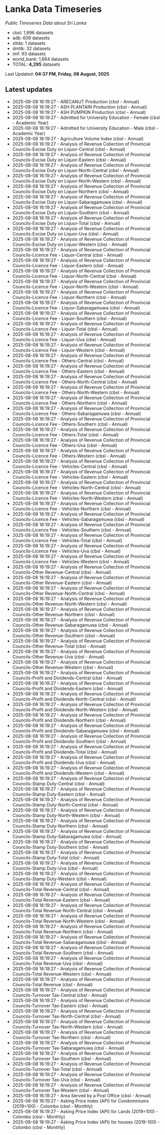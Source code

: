 # Lanka Data Timeseries
*Public Timeseries Data about Sri Lanka*

* cbsl: 1,896 datasets
* adb: 609 datasets
* sltda: 1 datasets
* dmtlk: 32 datasets
* imf: 93 datasets
* world_bank: 1,664 datasets
* TOTAL: **4,295** datasets

Last Updated: **04:37 PM, Friday, 08 August, 2025**

## Latest updates

* 2025-08-08 16:19:27 - ARECANUT Production (cbsl - Annual)
* 2025-08-08 16:19:27 - ASH PLANTAIN Production (cbsl - Annual)
* 2025-08-08 16:19:27 - ASH PUMPKIN Production (cbsl - Annual)
* 2025-08-08 16:19:27 - Admitted for University Education - Female (cbsl - Academic Year)
* 2025-08-08 16:19:27 - Admitted for University Education - Male (cbsl - Academic Year)
* 2025-08-08 16:19:27 - Agriculture Volume Index (cbsl - Annual)
* 2025-08-08 16:19:27 - Analysis of Revenue Collection of Provincial Councils-Excise Duty on Liquor-Central (cbsl - Annual)
* 2025-08-08 16:19:27 - Analysis of Revenue Collection of Provincial Councils-Excise Duty on Liquor-Eastern (cbsl - Annual)
* 2025-08-08 16:19:27 - Analysis of Revenue Collection of Provincial Councils-Excise Duty on Liquor-North-Central (cbsl - Annual)
* 2025-08-08 16:19:27 - Analysis of Revenue Collection of Provincial Councils-Excise Duty on Liquor-North-Western (cbsl - Annual)
* 2025-08-08 16:19:27 - Analysis of Revenue Collection of Provincial Councils-Excise Duty on Liquor-Northern (cbsl - Annual)
* 2025-08-08 16:19:27 - Analysis of Revenue Collection of Provincial Councils-Excise Duty on Liquor-Sabaragamuwa (cbsl - Annual)
* 2025-08-08 16:19:27 - Analysis of Revenue Collection of Provincial Councils-Excise Duty on Liquor-Southern (cbsl - Annual)
* 2025-08-08 16:19:27 - Analysis of Revenue Collection of Provincial Councils-Excise Duty on Liquor-Total (cbsl - Annual)
* 2025-08-08 16:19:27 - Analysis of Revenue Collection of Provincial Councils-Excise Duty on Liquor-Uva (cbsl - Annual)
* 2025-08-08 16:19:27 - Analysis of Revenue Collection of Provincial Councils-Excise Duty on Liquor-Western (cbsl - Annual)
* 2025-08-08 16:19:27 - Analysis of Revenue Collection of Provincial Councils-Licence Fee - Liquor-Central (cbsl - Annual)
* 2025-08-08 16:19:27 - Analysis of Revenue Collection of Provincial Councils-Licence Fee - Liquor-Eastern (cbsl - Annual)
* 2025-08-08 16:19:27 - Analysis of Revenue Collection of Provincial Councils-Licence Fee - Liquor-North-Central (cbsl - Annual)
* 2025-08-08 16:19:27 - Analysis of Revenue Collection of Provincial Councils-Licence Fee - Liquor-North-Western (cbsl - Annual)
* 2025-08-08 16:19:27 - Analysis of Revenue Collection of Provincial Councils-Licence Fee - Liquor-Northern (cbsl - Annual)
* 2025-08-08 16:19:27 - Analysis of Revenue Collection of Provincial Councils-Licence Fee - Liquor-Sabaragamuwa (cbsl - Annual)
* 2025-08-08 16:19:27 - Analysis of Revenue Collection of Provincial Councils-Licence Fee - Liquor-Southern (cbsl - Annual)
* 2025-08-08 16:19:27 - Analysis of Revenue Collection of Provincial Councils-Licence Fee - Liquor-Total (cbsl - Annual)
* 2025-08-08 16:19:27 - Analysis of Revenue Collection of Provincial Councils-Licence Fee - Liquor-Uva (cbsl - Annual)
* 2025-08-08 16:19:27 - Analysis of Revenue Collection of Provincial Councils-Licence Fee - Liquor-Western (cbsl - Annual)
* 2025-08-08 16:19:27 - Analysis of Revenue Collection of Provincial Councils-Licence Fee - Others-Central (cbsl - Annual)
* 2025-08-08 16:19:27 - Analysis of Revenue Collection of Provincial Councils-Licence Fee - Others-Eastern (cbsl - Annual)
* 2025-08-08 16:19:27 - Analysis of Revenue Collection of Provincial Councils-Licence Fee - Others-North-Central (cbsl - Annual)
* 2025-08-08 16:19:27 - Analysis of Revenue Collection of Provincial Councils-Licence Fee - Others-North-Western (cbsl - Annual)
* 2025-08-08 16:19:27 - Analysis of Revenue Collection of Provincial Councils-Licence Fee - Others-Northern (cbsl - Annual)
* 2025-08-08 16:19:27 - Analysis of Revenue Collection of Provincial Councils-Licence Fee - Others-Sabaragamuwa (cbsl - Annual)
* 2025-08-08 16:19:27 - Analysis of Revenue Collection of Provincial Councils-Licence Fee - Others-Southern (cbsl - Annual)
* 2025-08-08 16:19:27 - Analysis of Revenue Collection of Provincial Councils-Licence Fee - Others-Total (cbsl - Annual)
* 2025-08-08 16:19:27 - Analysis of Revenue Collection of Provincial Councils-Licence Fee - Others-Uva (cbsl - Annual)
* 2025-08-08 16:19:27 - Analysis of Revenue Collection of Provincial Councils-Licence Fee - Others-Western (cbsl - Annual)
* 2025-08-08 16:19:27 - Analysis of Revenue Collection of Provincial Councils-Licence Fee - Vehicles-Central (cbsl - Annual)
* 2025-08-08 16:19:27 - Analysis of Revenue Collection of Provincial Councils-Licence Fee - Vehicles-Eastern (cbsl - Annual)
* 2025-08-08 16:19:27 - Analysis of Revenue Collection of Provincial Councils-Licence Fee - Vehicles-North-Central (cbsl - Annual)
* 2025-08-08 16:19:27 - Analysis of Revenue Collection of Provincial Councils-Licence Fee - Vehicles-North-Western (cbsl - Annual)
* 2025-08-08 16:19:27 - Analysis of Revenue Collection of Provincial Councils-Licence Fee - Vehicles-Northern (cbsl - Annual)
* 2025-08-08 16:19:27 - Analysis of Revenue Collection of Provincial Councils-Licence Fee - Vehicles-Sabaragamuwa (cbsl - Annual)
* 2025-08-08 16:19:27 - Analysis of Revenue Collection of Provincial Councils-Licence Fee - Vehicles-Southern (cbsl - Annual)
* 2025-08-08 16:19:27 - Analysis of Revenue Collection of Provincial Councils-Licence Fee - Vehicles-Total (cbsl - Annual)
* 2025-08-08 16:19:27 - Analysis of Revenue Collection of Provincial Councils-Licence Fee - Vehicles-Uva (cbsl - Annual)
* 2025-08-08 16:19:27 - Analysis of Revenue Collection of Provincial Councils-Licence Fee - Vehicles-Western (cbsl - Annual)
* 2025-08-08 16:19:27 - Analysis of Revenue Collection of Provincial Councils-Other Revenue-Central (cbsl - Annual)
* 2025-08-08 16:19:27 - Analysis of Revenue Collection of Provincial Councils-Other Revenue-Eastern (cbsl - Annual)
* 2025-08-08 16:19:27 - Analysis of Revenue Collection of Provincial Councils-Other Revenue-North-Central (cbsl - Annual)
* 2025-08-08 16:19:27 - Analysis of Revenue Collection of Provincial Councils-Other Revenue-North-Western (cbsl - Annual)
* 2025-08-08 16:19:27 - Analysis of Revenue Collection of Provincial Councils-Other Revenue-Northern (cbsl - Annual)
* 2025-08-08 16:19:27 - Analysis of Revenue Collection of Provincial Councils-Other Revenue-Sabaragamuwa (cbsl - Annual)
* 2025-08-08 16:19:27 - Analysis of Revenue Collection of Provincial Councils-Other Revenue-Southern (cbsl - Annual)
* 2025-08-08 16:19:27 - Analysis of Revenue Collection of Provincial Councils-Other Revenue-Total (cbsl - Annual)
* 2025-08-08 16:19:27 - Analysis of Revenue Collection of Provincial Councils-Other Revenue-Uva (cbsl - Annual)
* 2025-08-08 16:19:27 - Analysis of Revenue Collection of Provincial Councils-Other Revenue-Western (cbsl - Annual)
* 2025-08-08 16:19:27 - Analysis of Revenue Collection of Provincial Councils-Profit and Dividends-Central (cbsl - Annual)
* 2025-08-08 16:19:27 - Analysis of Revenue Collection of Provincial Councils-Profit and Dividends-Eastern (cbsl - Annual)
* 2025-08-08 16:19:27 - Analysis of Revenue Collection of Provincial Councils-Profit and Dividends-North-Central (cbsl - Annual)
* 2025-08-08 16:19:27 - Analysis of Revenue Collection of Provincial Councils-Profit and Dividends-North-Western (cbsl - Annual)
* 2025-08-08 16:19:27 - Analysis of Revenue Collection of Provincial Councils-Profit and Dividends-Northern (cbsl - Annual)
* 2025-08-08 16:19:27 - Analysis of Revenue Collection of Provincial Councils-Profit and Dividends-Sabaragamuwa (cbsl - Annual)
* 2025-08-08 16:19:27 - Analysis of Revenue Collection of Provincial Councils-Profit and Dividends-Southern (cbsl - Annual)
* 2025-08-08 16:19:27 - Analysis of Revenue Collection of Provincial Councils-Profit and Dividends-Total (cbsl - Annual)
* 2025-08-08 16:19:27 - Analysis of Revenue Collection of Provincial Councils-Profit and Dividends-Uva (cbsl - Annual)
* 2025-08-08 16:19:27 - Analysis of Revenue Collection of Provincial Councils-Profit and Dividends-Western (cbsl - Annual)
* 2025-08-08 16:19:27 - Analysis of Revenue Collection of Provincial Councils-Stamp Duty-Central (cbsl - Annual)
* 2025-08-08 16:19:27 - Analysis of Revenue Collection of Provincial Councils-Stamp Duty-Eastern (cbsl - Annual)
* 2025-08-08 16:19:27 - Analysis of Revenue Collection of Provincial Councils-Stamp Duty-North-Central (cbsl - Annual)
* 2025-08-08 16:19:27 - Analysis of Revenue Collection of Provincial Councils-Stamp Duty-North-Western (cbsl - Annual)
* 2025-08-08 16:19:27 - Analysis of Revenue Collection of Provincial Councils-Stamp Duty-Northern (cbsl - Annual)
* 2025-08-08 16:19:27 - Analysis of Revenue Collection of Provincial Councils-Stamp Duty-Sabaragamuwa (cbsl - Annual)
* 2025-08-08 16:19:27 - Analysis of Revenue Collection of Provincial Councils-Stamp Duty-Southern (cbsl - Annual)
* 2025-08-08 16:19:27 - Analysis of Revenue Collection of Provincial Councils-Stamp Duty-Total (cbsl - Annual)
* 2025-08-08 16:19:27 - Analysis of Revenue Collection of Provincial Councils-Stamp Duty-Uva (cbsl - Annual)
* 2025-08-08 16:19:27 - Analysis of Revenue Collection of Provincial Councils-Stamp Duty-Western (cbsl - Annual)
* 2025-08-08 16:19:27 - Analysis of Revenue Collection of Provincial Councils-Total Revenue-Central (cbsl - Annual)
* 2025-08-08 16:19:27 - Analysis of Revenue Collection of Provincial Councils-Total Revenue-Eastern (cbsl - Annual)
* 2025-08-08 16:19:27 - Analysis of Revenue Collection of Provincial Councils-Total Revenue-North-Central (cbsl - Annual)
* 2025-08-08 16:19:27 - Analysis of Revenue Collection of Provincial Councils-Total Revenue-North-Western (cbsl - Annual)
* 2025-08-08 16:19:27 - Analysis of Revenue Collection of Provincial Councils-Total Revenue-Northern (cbsl - Annual)
* 2025-08-08 16:19:27 - Analysis of Revenue Collection of Provincial Councils-Total Revenue-Sabaragamuwa (cbsl - Annual)
* 2025-08-08 16:19:27 - Analysis of Revenue Collection of Provincial Councils-Total Revenue-Southern (cbsl - Annual)
* 2025-08-08 16:19:27 - Analysis of Revenue Collection of Provincial Councils-Total Revenue-Uva (cbsl - Annual)
* 2025-08-08 16:19:27 - Analysis of Revenue Collection of Provincial Councils-Total Revenue-Western (cbsl - Annual)
* 2025-08-08 16:19:27 - Analysis of Revenue Collection of Provincial Councils-Total Revenue (cbsl - Annual)
* 2025-08-08 16:19:27 - Analysis of Revenue Collection of Provincial Councils-Turnover Tax-Central (cbsl - Annual)
* 2025-08-08 16:19:27 - Analysis of Revenue Collection of Provincial Councils-Turnover Tax-Eastern (cbsl - Annual)
* 2025-08-08 16:19:27 - Analysis of Revenue Collection of Provincial Councils-Turnover Tax-North-Central (cbsl - Annual)
* 2025-08-08 16:19:27 - Analysis of Revenue Collection of Provincial Councils-Turnover Tax-North-Western (cbsl - Annual)
* 2025-08-08 16:19:27 - Analysis of Revenue Collection of Provincial Councils-Turnover Tax-Northern (cbsl - Annual)
* 2025-08-08 16:19:27 - Analysis of Revenue Collection of Provincial Councils-Turnover Tax-Sabaragamuwa (cbsl - Annual)
* 2025-08-08 16:19:27 - Analysis of Revenue Collection of Provincial Councils-Turnover Tax-Southern (cbsl - Annual)
* 2025-08-08 16:19:27 - Analysis of Revenue Collection of Provincial Councils-Turnover Tax-Total (cbsl - Annual)
* 2025-08-08 16:19:27 - Analysis of Revenue Collection of Provincial Councils-Turnover Tax-Uva (cbsl - Annual)
* 2025-08-08 16:19:27 - Analysis of Revenue Collection of Provincial Councils-Turnover Tax-Western (cbsl - Annual)
* 2025-08-08 16:19:27 - Area Served by a Post Office (cbsl - Annual)
* 2025-08-08 16:19:27 - Asking Price Index (API) for Condominiums (2019=100) - Colombo (cbsl - Monthly)
* 2025-08-08 16:19:27 - Asking Price Index (API) for Lands (2019=100) - Colombo (cbsl - Monthly)
* 2025-08-08 16:19:27 - Asking Price Index (API) for houses (2019-100) - Colombo (cbsl - Monthly)